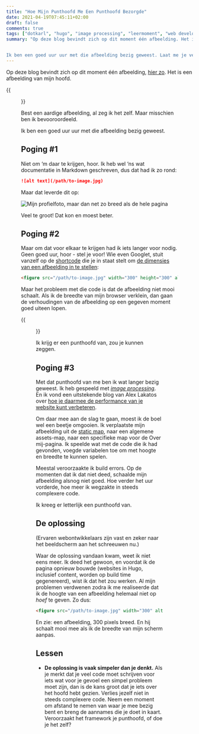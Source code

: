 ```yaml
---
title: "Hoe Mijn Punthoofd Me Een Punthoofd Bezorgde"
date: 2021-04-19T07:45:11+02:00
draft: false
comments: true
tags: ["dotkarl", "hugo", "image processing", "leermoment", "web development"]
summary: "Op deze blog bevindt zich op dit moment één afbeelding. Het is een afbeelding van mijn hoofd. Best een aardige afbeelding, al zeg ik het zelf (maar misschien ben ik bevooroordeeld). 


Ik ben een goed uur uur met die afbeelding bezig geweest. Laat me je vertellen waarom."
---
```


Op deze blog bevindt zich op dit moment één afbeelding, [hier zo](/about). Het is een afbeelding van mijn hoofd. 


{{<figure src="/images/profile-picture.jpg" width="300" alt="Mijn profielfoto, zoals te zien op de Over mij-pagina">}}


Best een aardige afbeelding, al zeg ik het zelf. Maar misschien ben ik bevooroordeeld.


Ik ben een goed uur uur met die afbeelding bezig geweest.


## Poging #1


Niet om ‘m daar te krijgen, hoor. Ik heb wel ‘ns wat documentatie in Markdown geschreven, dus dat had ik zo rond:


```markdown
![alt text](/path/to-image.jpg)
```


Maar dat leverde dit op:


![Mijn profielfoto, maar dan net zo breed als de hele pagina](/images/profile-picture.jpg)


Veel te groot! Dat kon en moest beter. 


## Poging #2


Maar om dat voor elkaar te krijgen had ik iets langer voor nodig. Geen goed uur, hoor - stel je voor! Wie even Googlet, stuit vanzelf op de [shortcode](https://gohugo.io/content-management/shortcodes/) die je in staat stelt om [de dimensies van een afbeelding in te stellen](https://gohugo.io/content-management/shortcodes/#figure):


```html
<figure src="/path/to-image.jpg" width="300" height="300" alt="alt text">
```


Maar het probleem met die code is dat de afbeelding niet mooi schaalt. Als ik de breedte van mijn browser verklein, dan gaan de verhoudingen van de afbeelding op een gegeven moment goed uiteen lopen. 


{{<figure src="/images/profile-picture.jpg" width="200" height="300" alt="Mijn profielfoto, met scheve verhoudingen">}}


Ik krijg er een punthoofd van, zou je kunnen zeggen.


## Poging #3


Met dat punthoofd van me ben ik wat langer bezig geweest. Ik heb gespeeld met [*image processing*](https://gohugo.io/content-management/image-processing/). En ik vond een uitstekende blog van Alex Lakatos over [hoe je daarmee de performance van je website kunt verbeteren](https://alexlakatos.com/web/2020/07/17/hugo-image-processing/).


Om daar mee aan de slag te gaan, moest ik de boel wel een beetje omgooien. Ik verplaatste mijn afbeelding uit de [static map](https://gohugo.io/content-management/static-files/), naar een algemene assets-map, naar een specifieke map voor de Over mij-pagina. Ik speelde wat met de code die ik had gevonden, voegde variabelen toe om met hoogte en breedte te kunnen spelen. 


Meestal veroorzaakte ik build errors. Op de momenten dat ik dat niet deed, schaalde mijn afbeelding alsnog niet goed. Hoe verder het uur vorderde, hoe meer ik wegzakte in steeds complexere code.


Ik kreeg er letterlijk een punthoofd van. 


## De oplossing


(Ervaren webontwikkelaars zijn vast en zeker naar het beeldscherm aan het schreeuwen nu.) 


Waar de oplossing vandaan kwam, weet ik niet eens meer. Ik deed het gewoon, en voordat ik de pagina opnieuw bouwde (websites in Hugo, inclusief content, worden op build time gegenereerd), wist ik dat het zou werken. Al mijn problemen verdwenen zodra ik me realiseerde dat ik de hoogte van een afbeelding helemaal niet op *hoef* te geven. Zo dus:


```html
<figure src="/path/to-image.jpg" width="300" alt="alt text">
```


En zie: een afbeelding, 300 pixels breed. En hij schaalt mooi mee als ik de breedte van mijn scherm aanpas.


## Lessen


- **De oplossing is vaak simpeler dan je denkt.** Als je merkt dat je veel code moet schrijven voor iets wat voor je gevoel een simpel probleem moet zijn, dan is de kans groot dat je iets over het hoofd hebt gezien. Verlies jezelf niet in steeds complexere code. Neem een moment om afstand te nemen van waar je mee bezig bent en breng de aannames die je doet in kaart. Veroorzaakt het framework je punthoofd, of doe je het zelf?
